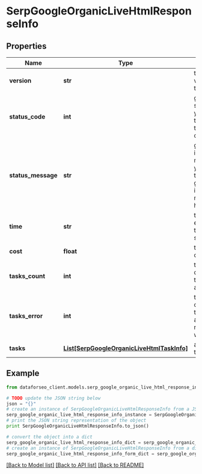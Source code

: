 # SerpGoogleOrganicLiveHtmlResponseInfo


## Properties

Name | Type | Description | Notes
------------ | ------------- | ------------- | -------------
**version** | **str** | the current version of the API | [optional] 
**status_code** | **int** | general status code you can find the full list of the response codes here | [optional] 
**status_message** | **str** | general informational message you can find the full list of general informational messages here | [optional] 
**time** | **str** | total execution time, seconds | [optional] 
**cost** | **float** | total tasks cost, USD | [optional] 
**tasks_count** | **int** | the number of tasks in the tasks array | [optional] 
**tasks_error** | **int** | the number of tasks in the tasks array returned with an error | [optional] 
**tasks** | [**List[SerpGoogleOrganicLiveHtmlTaskInfo]**](SerpGoogleOrganicLiveHtmlTaskInfo.md) | array of tasks | [optional] 

## Example

```python
from dataforseo_client.models.serp_google_organic_live_html_response_info import SerpGoogleOrganicLiveHtmlResponseInfo

# TODO update the JSON string below
json = "{}"
# create an instance of SerpGoogleOrganicLiveHtmlResponseInfo from a JSON string
serp_google_organic_live_html_response_info_instance = SerpGoogleOrganicLiveHtmlResponseInfo.from_json(json)
# print the JSON string representation of the object
print SerpGoogleOrganicLiveHtmlResponseInfo.to_json()

# convert the object into a dict
serp_google_organic_live_html_response_info_dict = serp_google_organic_live_html_response_info_instance.to_dict()
# create an instance of SerpGoogleOrganicLiveHtmlResponseInfo from a dict
serp_google_organic_live_html_response_info_form_dict = serp_google_organic_live_html_response_info.from_dict(serp_google_organic_live_html_response_info_dict)
```
[[Back to Model list]](../README.md#documentation-for-models) [[Back to API list]](../README.md#documentation-for-api-endpoints) [[Back to README]](../README.md)


